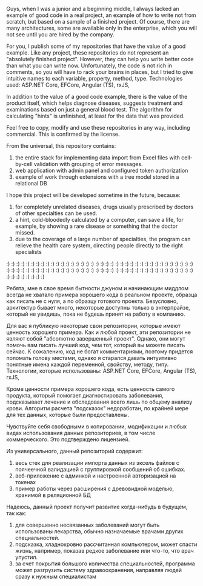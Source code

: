 Guys, when I was a junior and a beginning middle, I always lacked an example of good code in a real project, an example of how to write not from scratch, but based on a sample of a finished project. Of course, there are many architectures, some are available only in the enterprise, which you will not see until you are hired by the company.

For you, I publish some of my repositories that have the value of a good example. Like any project, these repositories do not represent an "absolutely finished project". However, they can help you write better code than what you can write now. Unfortunately, the code is not rich in comments, so you will have to rack your brains in places, but I tried to give intuitive names to each variable, property, method, type. Technologies used: ASP.NET Core, EFCore, Angular (TS), rxJS,

In addition to the value of a good code example, there is the value of the product itself, which helps diagnose diseases, suggests treatment and examinations based on just a general blood test. The algorithm for calculating "hints" is unfinished, at least for the data that was provided.

Feel free to copy, modify and use these repositories in any way, including commercial. This is confirmed by the license.

From the universal, this repository contains:
1. the entire stack for implementing data import from Excel files with cell-by-cell validation with grouping of error messages.
2. web application with admin panel and configured token authorization
3. example of work through extensions with a tree model stored in a relational DB

I hope this project will be developed sometime in the future, because:
1. for completely unrelated diseases, drugs usually prescribed by doctors of other specialties can be used.
2. a hint, cold-bloodedly calculated by a computer, can save a life, for example, by showing a rare disease or something that the doctor missed.
3. due to the coverage of a large number of specialties, the program can relieve the health care system, directing people directly to the right specialists

:) :) :) :) :) :) :) :) :) :) :) :) :) :) :) :) :) :) :) :) :) :) :) :) :) :) :) :) :) :) :) :) :) :) :) :) :) :) :) :) :) :) :) :) :) :) :) :) :) :) :) :) :) :) :) :) :) :) :) :) :) :) :) :) :) :) :) :) :) :) :) :) :) :) :) :) :) :) :) :) :) :) :) :) 

Ребята, мне в свое время бытности джуном и начинающим миддлом всегда не хватало примера хорошего кода в реальном проекте, образца как писать не с нуля, а по образцу готового проекта. Безусловно, архитектур бывает много, некоторые доступны только в энтерпрайзе, который не увидишь, пока не будешь принят на работу в компанию.

Для вас я публикую некоторые свои репозитории, которые имеют ценность хорошего примера. Как и любой проект, эти репозитории не являют собой "абсолютно завершенный проект". Однако, они могут помочь вам писать лучший код, чем тот, который вы можете писать сейчас. К сожалению, код не богат комментариями, поэтому придется поломать голову местами, однако я старался давать интуитивно понятные имена каждой переменной, свойству, методу, типу. Технологии, которые использованы: ASP.NET Core,  EFCore, Angular (TS), rxJS, 

Кроме ценности примера хорошего кода, есть ценность самого продукта, который помогает диагностировать заболевания, подсказывает лечение и обследования всего лишь по общему анализу крови. Алгоритм расчета "подсказок" недоработан, по крайней мере для тех данных, которые были предоставлены. 

Чувствуйте себя свободными в копировании, модификации и любых видах использования данных репозиториев, в том числе коммерческого. Это подтверждено лицензией.

Из универсального, данный репозиторий содержит:
1. весь стек для реализации импорта данных из эксель файлов с поячеечной валидацией с группировкой сообщений об ошибках. 
2. веб-приложение с админкой и настроенной авторизацией на токенах
3. пример работы через расширения с древовидной моделью, хранимой в реляционной БД

Надеюсь, данный проект получит развитие когда-нибудь в будущем, так как:
1. для совершенно несвязанных заболеваний могут быть использованы лекарства, обычно назначаемые врачами других специальностей.
2. подсказка, хладнокровно рассчитанная компьютером, может спасти жизнь, например, показав редкое заболевание или что-то, что врач упустил.
3. за счет покрытия большого количества специальностей, программа может разгрузить систему здравоохранения, направляя людей сразу к нужным специалистам
